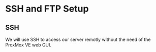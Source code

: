 SSH and FTP Setup
=================

SSH
---
We will use SSH to access our server remotly without the need of the ProxMox VE web GUI.

